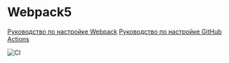 # Webpack5

[Руководство по настройке Webpack](https://webpack.js.org/guides/)
[Руководство по настройке GitHub Actions](https://docs.github.com/en/actions/quickstart)

![CI](https://github.com/<ElenaKareva>/<Continuous_Deployment>/actions/workflows/jekyll-gh-pages.yml/badge.svg)
